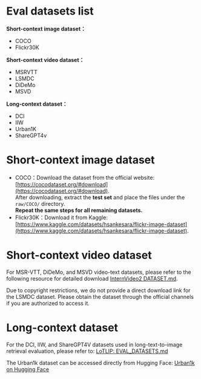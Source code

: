 # Eval datasets list

**Short-context image dataset：**

- COCO
- Flickr30K

**Short-context video dataset：**

- MSRVTT
- LSMDC
- DiDeMo
- MSVD

**Long-context dataset：**

- DCI
- IIW
- Urban1K
- ShareGPT4v

# Short-context image dataset

- COCO：Download the dataset from the official website: [https://cocodataset.org/#download](https://cocodataset.org/#download).  
  After downloading, extract the **test set** and place the files under the `raw/COCO/` directory.  
  **Repeat the same steps for all remaining datasets.**
- Flickr30K：Download it from Kaggle: [https://www.kaggle.com/datasets/hsankesara/flickr-image-dataset](https://www.kaggle.com/datasets/hsankesara/flickr-image-dataset). 

# Short-context video dataset

For MSR-VTT, DiDeMo, and MSVD video-text datasets, please refer to the following resource for detailed download [InternVideo2 DATASET.md](https://github.com/OpenGVLab/InternVideo/blob/main/InternVideo2/multi_modality/DATASET.md#video-text-retrieval).

Due to copyright restrictions, we do not provide a direct download link for the LSMDC dataset. Please obtain the dataset through the official channels if you are authorized to access it.

# Long-context dataset

For the DCI, IIW, and ShareGPT4V datasets used in long-text-to-image retrieval evaluation, please refer to: [LoTLIP: EVAL_DATASETS.md](https://github.com/wuw2019/LoTLIP/blob/main/EVAL_DATASETS.md#data-preparation-for-long-text-image-retrieval)

The Urban1k dataset can be accessed directly from Hugging Face: [Urban1k on Hugging Face](https://huggingface.co/datasets/BeichenZhang/Urban1k)

